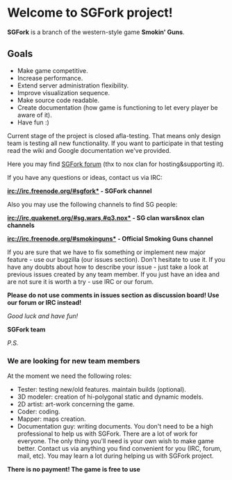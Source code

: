 # Welcome to **SGFork** project! #

**SGFork** is a branch of the western-style game **Smokin' Guns**.

## Goals ##
  * Make game competitive.
  * Increase performance.
  * Extend server administration flexibility.
  * Improve visualization sequence.
  * Make source code readable.
  * Create documentation (how game is functioning to let every player be aware of it).
  * Have fun :)

Current stage of the project is closed afla-testing. That means only design team is testing all new functionality. If you want to participate in that testing read the wiki and Google documentation we've provided.

Here you may find [SGFork forum](http://sgfork.x-fx.de/phpBB3/index.php) (thx to nox clan for hosting&supporting it).

If you have any questions or ideas, contact us via IRC:

**[irc://irc.freenode.org/#sgfork*](irc://irc.freenode.org/#sgfork*) - SGFork channel**

Also you may use the following channels to find SG people:

**[irc://irc.quakenet.org/#sg.wars,#q3.nox*](irc://irc.quakenet.org/#sg.wars,#q3.nox*) - SG clan wars&nox clan channels**

**[irc://irc.freenode.org/#smokinguns*](irc://irc.freenode.org/#smokinguns*) - Official Smoking Guns channel**

If you are sure that we have to fix something or implement new major feature - use our bugzilla (our issues section). Don't hesitate to use it. If you have any doubts about how to describe your issue - just take a look at previous issues created by any team member.
If you just have an idea and are not sure it is worth a try - use IRC or our forum.

**Please do not use comments in issues section as discussion board! Use our forum or IRC instead!**

_Good luck and have fun!_

**SGFork team**

_P.S._
### We are looking for new team members ###

At the moment we need the following roles:
  * Tester: testing new/old features. maintain builds (optional).
  * 3D modeler: creation of hi-polygonal static and dynamic models.
  * 2D artist: art-work concerning the game.
  * Coder: coding.
  * Mapper: maps creation.
  * Documentation guy: writing documents.
You don't need to be a high professional to help us with SGFork. There are a lot of work
for everyone. The only thing you'll need is your own wish to make game better.
Contact us via anything you find convenient for you (IRC, forum, mail, etc).
You may learn a lot during helping us with SGFork project.

**There is no payment! The game is free to use**